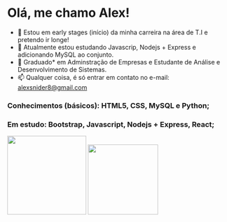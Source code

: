 # Olá, me chamo Alex!

- 👀 Estou em early stages (início) da minha carreira na área de T.I e pretendo ir longe!
- 🌱 Atualmente estou estudando Javascrip, Nodejs + Express e adicionando MySQL ao conjunto.
- 💞️ Graduado* em Adminstração de Empresas e Estudante de Análise e Desenvolvimento de Sistemas.
- 📫 Qualquer coisa, é só entrar em contato no e-mail: alexsnider8@gmail.com
### Conhecimentos (básicos): HTML5, CSS, MySQL e Python;
### Em estudo: Bootstrap, Javascript, Nodejs + Express, React;

<!---
AlexSnider/AlexSnider is a ✨ special ✨ repository because its `README.md` (this file) appears on your GitHub profile.
You can click the Preview link to take a look at your changes.
--->
<div>
   <img height="180em" src="https://github-readme-stats.vercel.app/api?username=AlexSnider&show_icons=true&theme=tokyonight"/>
   
   <img height="160em" src="https://github-readme-stats.vercel.app/api/top-langs/?username=AlexSnider&layout=compact&theme=tokyonight"/>
</div>
